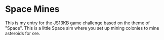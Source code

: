 ﻿# Space Mines

This is my entry for the JS13KB game challenge based on the theme of "Space". This is a little Space sim where you set up mining colonies to mine asteroids for ore.
